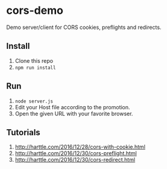 # cors-demo
Demo server/client for CORS cookies, preflights and redirects.

## Install

1. Clone this repo
2. `npm run install`

## Run

1. `node server.js`
2. Edit your Host file according to the promotion.
3. Open the given URL with your favorite browser.

## Tutorials

1. <http://harttle.com/2016/12/28/cors-with-cookie.html>
2. <http://harttle.com/2016/12/30/cors-preflight.html>
3. <http://harttle.com/2016/12/30/cors-redirect.html>
